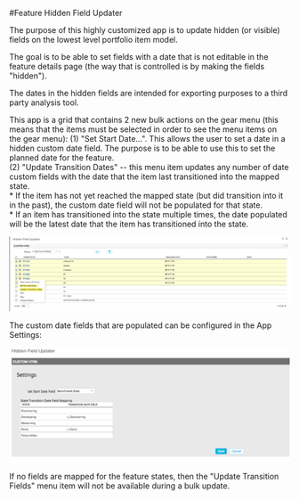 #Feature Hidden Field Updater

The purpose of this highly customized app is to update hidden (or visible) fields on the lowest level portfolio item model.  

The goal is to be able to set fields with a date that is not editable in the feature details page (the way that is controlled is by making the fields "hidden").  

The dates in the hidden fields are intended for exporting purposes to a third party analysis tool.  

This app is a grid that contains 2 new bulk actions on the gear menu (this means that the items must be selected in order to see the menu items on the gear menu):
 (1) "Set Start Date...".  This allows the user to set a date in a hidden custom date field.  The purpose is to be able to use this to set the planned date for the feature.  
 (2) "Update Transition Dates" -- this menu item updates any number of date custom fields with the date that the item last transitioned into the mapped state.  
      *  If the item has not yet reached the mapped state (but did transition into it in the past), the custom date field will not be populated for that state.  
      *  If an item has transitioned into the state multiple times, the date populated will be the latest date that the item has transitioned into the state.  

![ScreenShot](/images/feature-hidden-field-updater.png)
      
The custom date fields that are populated can be configured in the App Settings:  
      
![ScreenShot](/images/feature-hidden-field-updater-app-settings.png)

If no fields are mapped for the feature states, then the "Update Transition Fields" menu item will not be available during a bulk update.  
